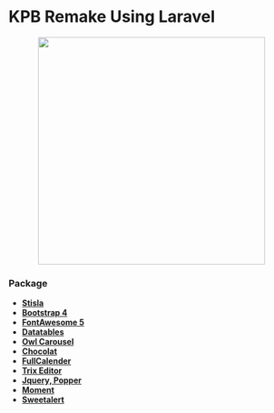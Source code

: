 # KPB Remake Using Laravel

<p align="center"><a href="https://laravel.com" target="_blank"><img src="https://raw.githubusercontent.com/laravel/art/master/logo-lockup/5%20SVG/2%20CMYK/1%20Full%20Color/laravel-logolockup-cmyk-red.svg" width="400"></a></p>

### Package

- **[Stisla](https://getstisla.com/)**
- **[Bootstrap 4](https://getbootstrap.com/docs/4.0/getting-started/introduction/)**
- **[FontAwesome 5](https://fontawesome.com/)**
- **[Datatables](https://datatables.net/)**
- **[Owl Carousel](https://owlcarousel2.github.io/OwlCarousel2/)**
- **[Chocolat](http://chocolat.insipi.de/)**
- **[FullCalender](https://fullcalendar.io/)**
- **[Trix Editor](https://trix-editor.org/)**
- **[Jquery, Popper](https://jquery.com/)**
- **[Moment](https://momentjs.com/)**
- **[Sweetalert](https://sweetalert.js.org/)**
